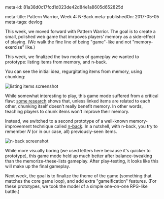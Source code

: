 meta-id: 81a38d0c17fcd1d023de42d84e1a8605d652825d

meta-title: Pattern Warrior, Week 4: N-Back
meta-publishedOn: 2017-05-05
meta-tags: devlog

This week, we moved forward with Pattern Warrior. The goal is to create a small, polished web game that imrpoves players' memory as a side-effect of playing. (We walk the fine line of being "game"-like and not "memory-exercise" like.)

This week, we finalized the two modes of gameplay we wanted to prototype: listing items from memory, and n-back.

You can see the initial idea, regurgitating items from memory, using chunking:

![listing items screenshot](http://i.imgur.com/aznuqs8.gif)

While somewhat interesting to play, this game mode suffered from a critical flaw: [some research](https://bradylab.ucsd.edu/pdfs/BradyKonkleAlvarez2009.pdf) shows that, unless linked items are related to each other, chunking itself doesn't really benefit memory. In other words, teaching players to chunk items won't improve their memory.

Instead, we switched to a second prototype of a well-known memory-improvement technique called [n-back](https://en.wikipedia.org/wiki/N-back). In a nutshell, with n-back, you try to remember *N* (or in our case, all) previously-seen items.

![n-back screenshot](http://i.imgur.com/7fiMJD9.gif)

While more visually boring (we used letters here because it's quicker to prototype), this game mode held up much better after balance-tweaking than the memorize-these-lists gameplay.  After play-testing, it looks like this will make up the final gameplay.

Next week, the goal is to finalize the theme of the game (something that matches the core game loop), and add extra "gameification" features. (For these prototypes, we took the model of a simple one-on-one RPG-like battle.)